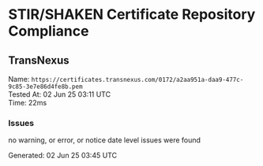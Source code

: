 # STIR/SHAKEN Certificate Repository Compliance

## TransNexus

Name: `https://certificates.transnexus.com/0172/a2aa951a-daa9-477c-9c85-3e7e86d4fe8b.pem`\
Tested At: 02 Jun 25 03:11 UTC\
Time: 22ms

### Issues

no warning, or error, or notice date level issues were found

Generated: 02 Jun 25 03:45 UTC